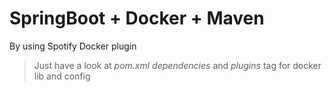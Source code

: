 # SpringBoot + Docker + Maven
By using Spotify Docker plugin

> Just have a look at *pom.xml* *dependencies* and *plugins* tag for docker lib and config

